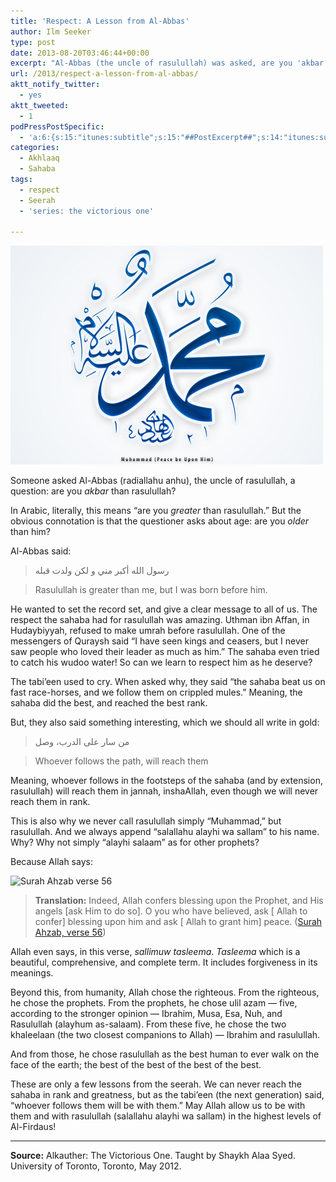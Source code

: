 ```yaml
---
title: 'Respect: A Lesson from Al-Abbas'
author: Ilm Seeker
type: post
date: 2013-08-20T03:46:44+00:00
excerpt: "Al-Abbas (the uncle of rasulullah) was asked, are you 'akbar' (lit. greater, but it means older) than rasulullah? His response teaches us some things about how we should respect rasulullah, as many other actions of many companions. We cannot reach the rank of sahaba, but we can be with them inshaAllah if we follow them."
url: /2013/respect-a-lesson-from-al-abbas/
aktt_notify_twitter:
  - yes
aktt_tweeted:
  - 1
podPressPostSpecific:
  - 'a:6:{s:15:"itunes:subtitle";s:15:"##PostExcerpt##";s:14:"itunes:summary";s:15:"##PostExcerpt##";s:15:"itunes:keywords";s:17:"##WordPressCats##";s:13:"itunes:author";s:10:"##Global##";s:15:"itunes:explicit";s:2:"No";s:12:"itunes:block";s:2:"No";}'
categories:
  - Akhlaaq
  - Sahaba
tags:
  - respect
  - Seerah
  - 'series: the victorious one'

---
```

<img src="/wp-content/uploads/2013/08/rasulullah.png" alt="rasulullah" class="alignnone size-medium wp-image-2058" />

Someone asked Al-Abbas (radiallahu anhu), the uncle of rasulullah, a question: are you _akbar_ than rasulullah?

In Arabic, literally, this means &#8220;are you _greater_ than rasulullah.&#8221; But the obvious connotation is that the questioner asks about age: are you _older_ than him?

Al-Abbas said: 

> رسول الله أكبر مني و لكن ولدت قبله
  
> Rasulullah is greater than me, but I was born before him. 

He wanted to set the record set, and give a clear message to all of us. The respect the sahaba had for rasulullah was amazing. Uthman ibn Affan, in Hudaybiyyah, refused to make umrah before rasulullah. One of the messengers of Quraysh said &#8220;I have seen kings and ceasers, but I never saw people who loved their leader as much as him.&#8221; The sahaba even tried to catch his wudoo water! So can we learn to respect him as he deserve?

The tabi&#8217;een used to cry. When asked why, they said &#8220;the sahaba beat us on fast race-horses, and we follow them on crippled mules.&#8221; Meaning, the sahaba did the best, and reached the best rank.

But, they also said something interesting, which we should all write in gold:

> من سار على الدرب، وصل
  
> Whoever follows the path, will reach them 

Meaning, whoever follows in the footsteps of the sahaba (and by extension, rasulullah) will reach them in jannah, inshaAllah, even though we will never reach them in rank.

This is also why we never call rasulullah simply &#8220;Muhammad,&#8221; but rasulullah. And we always append &#8220;salallahu alayhi wa sallam&#8221; to his name. Why? Why not simply &#8220;alayhi salaam&#8221; as for other prophets?

Because Allah says:

<img src="http://quran.com/images/ayat/33_56.png" alt="Surah Ahzab verse 56" width="500" height="92" />

> **Translation:** Indeed, Allah confers blessing upon the Prophet, and His angels [ask Him to do so]. O you who have believed, ask [ Allah to confer] blessing upon him and ask [ Allah to grant him] peace. ([Surah Ahzab, verse 56][1]) 

Allah even says, in this verse, _sallimuw tasleema_. _Tasleema_ which is a beautiful, comprehensive, and complete term. It includes forgiveness in its meanings.

Beyond this, from humanity, Allah chose the righteous. From the righteous, he chose the prophets. From the prophets, he chose ulil azam &#8212; five, according to the stronger opinion &#8212; Ibrahim, Musa, Esa, Nuh, and Rasulullah (alayhum as-salaam). From these five, he chose the two khaleelaan (the two closest companions to Allah) &#8212; Ibrahim and rasulullah.

And from those, he chose rasulullah as the best human to ever walk on the face of the earth; the best of the best of the best of the best.

These are only a few lessons from the seerah. We can never reach the sahaba in rank and greatness, but as the tabi&#8217;een (the next generation) said, &#8220;whoever follows them will be with them.&#8221; May Allah allow us to be with them and with rasulullah (salallahu alayhi wa sallam) in the highest levels of Al-Firdaus!

* * *

**Source:** Alkauther: The Victorious One. Taught by Shaykh Alaa Syed. University of Toronto, Toronto, May 2012.

 [1]: http://quran.com/33/56